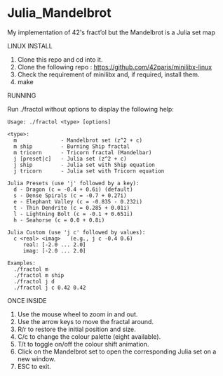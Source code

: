 # Julia_Mandelbrot
My implementation of 42's fract’ol but the Mandelbrot is a Julia set map


LINUX INSTALL

1. Clone this repo and cd into it.
2. Clone the following repo :
   https://github.com/42paris/minilibx-linux
3. Check the requirement of minilibx and, if required, install them.
4. make


RUNNING

Run ./fractol without options to display the following help:

```
Usage: ./fractol <type> [options]

<type>:
  m              - Mandelbrot set (z^2 + c)
  m ship         - Burning Ship fractal
  m tricorn      - Tricorn fractal (Mandelbar)
  j [preset|c]   - Julia set (z^2 + c)
  j ship         - Julia set with Ship equation
  j tricorn      - Julia set with Tricorn equation

Julia Presets (use 'j' followed by a key):
  d - Dragon (c = -0.4 + 0.6i) (default)
  s - Dense Spirals (c = -0.7 + 0.27i)
  e - Elephant Valley (c = -0.835 - 0.232i)
  t - Thin Dendrite (c = 0.285 + 0.01i)
  l - Lightning Bolt (c = -0.1 + 0.651i)
  h - Seahorse (c = 0.0 + 0.8i)

Julia Custom (use 'j c' followed by values):
  c <real> <imag>   (e.g., j c -0.4 0.6)
     real: [-2.0 ... 2.0]
     imag: [-2.0 ... 2.0]

Examples:
  ./fractol m
  ./fractol m ship
  ./fractol j d
  ./fractol j c 0.42 0.42
```

ONCE INSIDE

  1. Use the mouse wheel to zoom in and out.
  2. Use the arrow keys to move the fractal around.
  3. R/r to restore the initial position and size.
  4. C/c to change the colour palette (eight available).
  5. T/t to toggle on/off the colour shift animation.
  6. Click on the Mandelbrot set to open the corresponding Julia set on a new window.
  7. ESC to exit.

